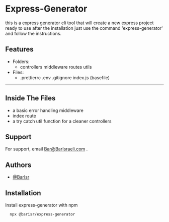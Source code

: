 # Express-Generator

this is a express generator cli tool that will create a new express project ready to use after the installation just use the command 'express-generator' and follow the instructions.

## Features

-   Folders:
    -   controllers
        middleware
        routes
        utils
-   Files:
    -   .prettierrc
        .env
        .gitignore
        index.js (basefile)

---

## Inside The Files

-   a basic error handling middleware
-   index route
-   a try catch util function for a cleaner controllers

## Support

For support, email Bar@BarIsraeli.com .

## Authors

-   [@BarIsr](https://github.com/BarIsr)

## Installation

Install express-generator with npm

```bash
  npx @barisr/express-generator
```
